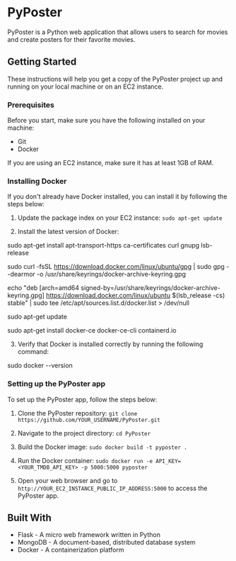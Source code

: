 # PyPoster

PyPoster is a Python web application that allows users to search for movies and create posters for their favorite movies.

## Getting Started

These instructions will help you get a copy of the PyPoster project up and running on your local machine or on an EC2 instance.

### Prerequisites

Before you start, make sure you have the following installed on your machine:

- Git
- Docker

If you are using an EC2 instance, make sure it has at least 1GB of RAM.

### Installing Docker

If you don't already have Docker installed, you can install it by following the steps below:

1. Update the package index on your EC2 instance: `sudo apt-get update`

2. Install the latest version of Docker:

sudo apt-get install apt-transport-https ca-certificates curl gnupg lsb-release

sudo curl -fsSL https://download.docker.com/linux/ubuntu/gpg | sudo gpg --dearmor -o /usr/share/keyrings/docker-archive-keyring.gpg

echo "deb [arch=amd64 signed-by=/usr/share/keyrings/docker-archive-keyring.gpg] https://download.docker.com/linux/ubuntu $(lsb_release -cs) stable" | sudo tee /etc/apt/sources.list.d/docker.list > /dev/null

sudo apt-get update

sudo apt-get install docker-ce docker-ce-cli containerd.io


3. Verify that Docker is installed correctly by running the following command:

sudo docker --version

### Setting up the PyPoster app

To set up the PyPoster app, follow the steps below:

1. Clone the PyPoster repository: `git clone https://github.com/YOUR_USERNAME/PyPoster.git`

2. Navigate to the project directory: `cd PyPoster`

3. Build the Docker image: `sudo docker build -t pyposter .`

4. Run the Docker container: `sudo docker run -e API_KEY=<YOUR_TMDB_API_KEY> -p 5000:5000 pyposter`

5. Open your web browser and go to `http://YOUR_EC2_INSTANCE_PUBLIC_IP_ADDRESS:5000` to access the PyPoster app.

## Built With

- Flask - A micro web framework written in Python
- MongoDB - A document-based, distributed database system
- Docker - A containerization platform
